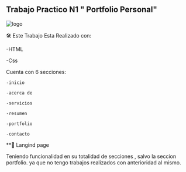 <h2 aling="center"> Trabajo Practico N1 " Portfolio Personal" </h2>

<img alt=logo src="imagenes/logo.png"/>

🛠 Este Trabajo Esta Realizado con:

-HTML

-Css

Cuenta con 6 secciones:

    -inicio

    -acerca de

    -servicios

    -resumen

    -portfolio

    -contacto


**📖 Langind page

Teniendo funcionalidad en su totalidad de secciones , salvo la seccion portfolio.
ya que no tengo trabajos realizados con anterioridad al mismo.    
